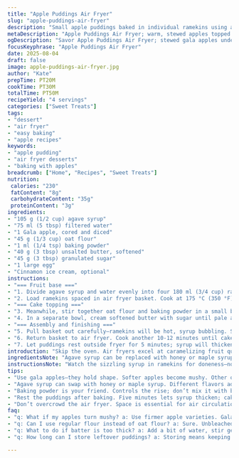 ```yaml
---
title: "Apple Puddings Air Fryer"
slug: "apple-puddings-air-fryer"
description: "Small apple puddings baked in individual ramekins using an air fryer; fruit stewed first, topped with a quick cake batter. Uses gala apples for sweetness, agave syrup instead of brown sugar, and oat flour for texture. Modified baking times and ingredient amounts to suit air fryer capacities. A warm, slightly rustic dessert, served with cinnamon ice cream or whipped cream for contrast. Highlights controlled caramelization of apples and tender crumb on top. Efficient, compact method to get a comforting dessert with minimal cleanup."
metaDescription: "Apple Puddings Air Fryer; warm, stewed apples topped with quick cake batter."
ogDescription: "Savor Apple Puddings Air Fryer; stewed gala apples under a golden cake crust."
focusKeyphrase: "Apple Puddings Air Fryer"
date: 2025-08-04
draft: false
image: apple-puddings-air-fryer.jpg
author: "Kate"
prepTime: PT20M
cookTime: PT30M
totalTime: PT50M
recipeYield: "4 servings"
categories: ["Sweet Treats"]
tags:
- "dessert"
- "air fryer"
- "easy baking"
- "apple recipes"
keywords:
- "apple pudding"
- "air fryer desserts"
- "baking with apples"
breadcrumb: ["Home", "Recipes", "Sweet Treats"]
nutrition: 
 calories: "230"
 fatContent: "8g"
 carbohydrateContent: "35g"
 proteinContent: "3g"
ingredients:
- "105 g (1/2 cup) agave syrup"
- "75 ml (5 tbsp) filtered water"
- "1 Gala apple, cored and diced"
- "45 g (1/3 cup) oat flour"
- "1 ml (1/4 tsp) baking powder"
- "40 g (3 tbsp) unsalted butter, softened"
- "45 g (3 tbsp) granulated sugar"
- "1 large egg"
- "Cinnamon ice cream, optional"
instructions:
- "=== Fruit base ==="
- "1. Divide agave syrup and water evenly into four 180 ml (3/4 cup) ramekins. Add diced Gala apple chunks to each, about the same amount per dish. Expect some syrup bubbling and apple softening—listen for gentle sizzling as it heats up."
- "2. Load ramekins spaced in air fryer basket. Cook at 175 °C (350 °F) for approximately 10 minutes. Watch for the liquid to reduce into a syrupy glaze; apples should be soft but still hold shape. Avoid overcooking; they should jiggle slightly when nudged."
- "=== Cake topping ==="
- "3. Meanwhile, stir together oat flour and baking powder in a small bowl. No lumps; breaks up the mix evenly."
- "4. In a separate bowl, cream softened butter with sugar until pale and fluffy. Incorporate egg thoroughly, mix gently but completely. Fold flour mixture carefully into wet ingredients; batter will be thick but spreadable."
- "=== Assembly and finishing ==="
- "5. Pull basket out carefully—ramekins will be hot, syrup bubbling. Spread cake batter in an even layer over the warm fruit in each ramekin."
- "6. Return basket to air fryer. Cook another 10-12 minutes until cake topping looks golden and springs back lightly when pressed. Insert a toothpick near center to check: should come out mostly clean, no raw batter. Top crust will firm, edges caramelizing slightly."
- "7. Let puddings rest outside fryer for 5 minutes; syrup will thicken further. Apples will deepen in flavor, cake texture sets perfectly. Serve warm with cinnamon ice cream or whipped cream. The contrast of temperatures enhances each bite."
introduction: "Skip the oven. Air fryers excel at caramelizing fruit quickly without drying—small ramekins perfect for portion control. Apples stew softly in syrup, building a glossy base, before a tender cake layer sits on top. Gala apples bring natural sweetness and keep texture intact without mushiness common from softer varieties. Agave syrup replaces brown sugar, giving a mild floral note and preventing graininess in syrup. Oat flour swapped for all-purpose for chew and subtle nuttiness, plus gluten-light properties. The balance plays between syrupy fruit with a gently golden crust; each bite hits before cream melts slowly alongside. Adjust time based on your air fryer model’s hot spots. You'll notice syrup bubbling vigorously at first, then calming—signals to pull ramekins. The batter sets as it bakes, edges crisping slightly. You want a bit of spring back on top—a sign it’s done."
ingredientsNote: "Agave syrup can be replaced with honey or maple syrup for different sweetness nuances; brown sugar tends to crystallize more in the fruit stage, so avoid it here. Water amount is to thin syrup just enough for bubbling without scorching. Gala apples hold up well but Pink Lady or Honeycrisp work too; softer apples risk turning to mush. Oat flour adds chew and slight nuttiness, but unbleached all-purpose flour is fine—just don’t substitute cake flour as structure weakens. Baking powder here controls lift in topping, baking soda was replaced due to acid balance change from ingredient swaps. Butter is key for tenderness; softened means easier to cream thoroughly, avoid melting. Egg binds batter, don't substitute with flax or applesauce here unless altering texture expectations. Ramekins should be uniform size for even cooking. Have extra water or syrup to spoon in if drying happens—hot air fryers vary."
instructionsNote: "Watch the sizzling syrup in ramekins for doneness—not just time. If bubbling slows and fruit looks glossy, ready for batter. Sometimes air fryer models differ: adjust temp by ±5°C to avoid over-browning top—too hot burns edges before center cooks. Use a small offset spatula to gently spread batter, try not to disturb fruit. Cake batter is thick but fluid enough to cover evenly. Post-bake rest is crucial—allows syrup to thicken and cake to finish setting. Resistance when pressing cake top is a tactile clue it’s done. If toothpick comes out gummy, cook 2-3 minutes more, re-check often. Serving hot preserves contrast, but warm works too. Cold puddings lose charm; reheating risks toughening cake. If batter falls flat, review butter softness and mixing time—too cold butter yields dense crust. Keep ramekins spaced for air circulation; overcrowding leads to uneven cooking. Cleaning note: warm syrup residue sticks; rinse ramekins quickly after use. Simple tweaks make this flexible for seasonal fruits or alternative toppings."
tips:
- "Use gala apples—they hold shape. Softer apples become mushy. Other options like Pink Lady or Honeycrisp work too. Just avoid overcooking; syrup bubbling helps gauge doneness."
- "Agave syrup can swap with honey or maple syrup. Different flavors add depth. Keep the water in the mix—it thins syrup without scorching. Precise balance is key in the air fryer."
- "Baking powder is your friend. Controls the rise; don’t mix it with baking soda. Check the consistency. Too thick? Add a splash of water. Just a little. Watch textures closely."
- "Rest the puddings after baking. Five minutes lets syrup thicken; cake sets evenly. If syrup evaporates, spoon extra in. Watch for bubbling, slowing down means it’s time for batter."
- "Don’t overcrowd the air fryer. Space is essential for air circulation. More room means even cooking. Hot spots vary; adjust temp by ±5°C if browning too much. Test with toothpick."
faq:
- "q: What if my apples turn mushy? a: Use firmer apple varieties. Gala works well. Don’t overbake; monitor syrup bubbling for doneness. Perfect texture matters."
- "q: Can I use regular flour instead of oat flour? a: Sure. Unbleached all-purpose works, just keep the chewiness of oat flour in consideration. Avoid cake flour here; it weakens structure."
- "q: What to do if batter is too thick? a: Add a bit of water, stir gently. Not too much! Aim for spreadable consistency without losing density. Check texture before spreading."
- "q: How long can I store leftover puddings? a: Storing means keeping warm; cold ruins texture. If reheating, use low heat to avoid toughening cake layer. Not ideal, but possible."

---
```

